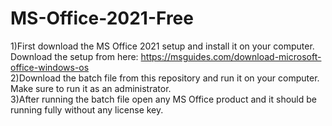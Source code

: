 # MS-Office-2021-Free
1)First download the MS Office 2021 setup and install it on your computer. Download the setup from here: https://msguides.com/download-microsoft-office-windows-os \
2)Download the batch file from this repository and run it on your computer. Make sure to run it as an administrator.\
3)After running the batch file open any MS Office product and it should be running fully without any license key.
